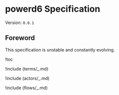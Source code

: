 # powerd6 Specification

Version: `0.0.1`

## Foreword

This specification is unstable and constantly evolving.

!toc

!include (terms/_.md)

!include (actors/_.md)

!include (flows/_.md)
